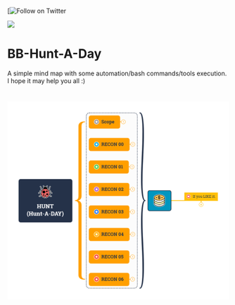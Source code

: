[![Follow on Twitter](https://img.shields.io/twitter/follow/Dheerajmadhukar?style=social)

<a href="https://www.buymeacoffee.com/medheeraj"><img src="https://img.buymeacoffee.com/button-api/?text=Buy me a beer&emoji=🍺&slug=medheeraj&button_colour=FFDD00&font_colour=000000&font_family=Cookie&outline_colour=000000&coffee_colour=ffffff"></a>


# BB-Hunt-A-Day
A simple mind map with some automation/bash commands/tools execution. I hope it may help you all :)

<h1 align="left">
  <img src="me_dheeraj-HUNT-2021.png" alt="Dheerajmadhukar" width="700px"></a>
  <br>
</h1>
